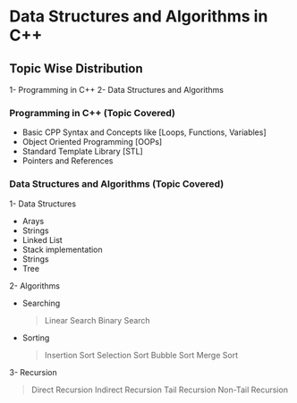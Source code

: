 # Data Structures and Algorithms in C++

## Topic Wise Distribution
1- Programming in C++
2- Data Structures and Algorithms

### Programming in C++ (Topic Covered)
- Basic CPP Syntax and Concepts like [Loops, Functions, Variables]
- Object Oriented Programming [OOPs]
- Standard Template Library [STL]
- Pointers and References

### Data Structures and Algorithms (Topic Covered)
1- Data Structures
- Arays
- Strings
- Linked List
- Stack implementation
- Strings
- Tree

2- Algorithms
- Searching
    > Linear Search
    > Binary Search

- Sorting
    > Insertion Sort
    > Selection Sort
    > Bubble Sort
    > Merge Sort

3- Recursion 
> Direct Recursion
> Indirect Recursion
> Tail Recursion
> Non-Tail Recursion